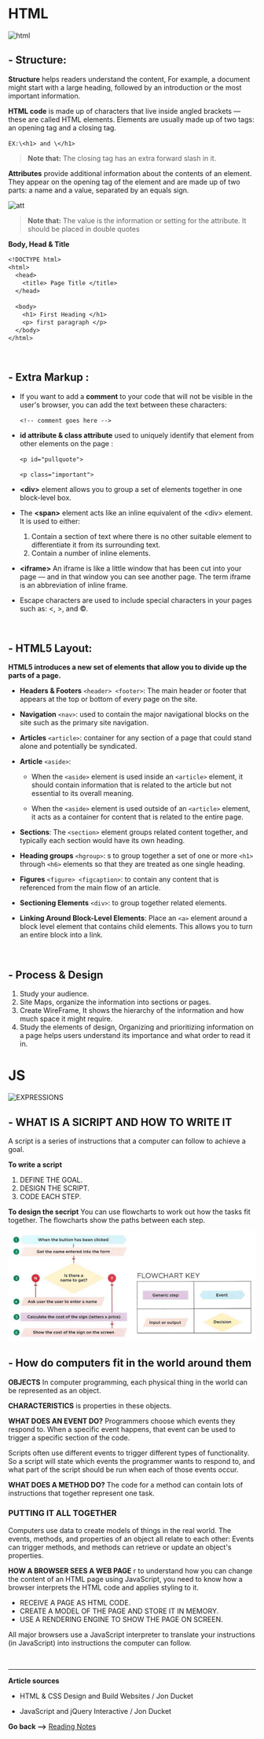 # HTML
![html](https://cdn3.f-cdn.com/files/download/90046415/html-trick.jpg)

## - Structure:

**Structure** helps readers understand the content, For example, a document might start with a large heading, followed by an introduction or the most important information.


**HTML code**  is made up of characters that live inside angled brackets — these are called HTML elements. Elements are usually made up of two tags: an opening tag and a closing tag. 

`EX:\<h1> and \</h1>`

> **Note that:**
The closing tag has an extra forward slash in it.

 **Attributes** provide additional information about the contents of an element. They appear on the opening tag of the element and are made up of two parts: a name and a value, separated by an equals sign.

![att](https://lh3.googleusercontent.com/proxy/H-Av7TflLUWBulZvTfeQKBS_1w8frjox21oWBDnb2NFMeMLV50zFTLqQSMqM4kOODmC4J0yBQuHGSqf73ZhgKrHp6x8s4wiAfqV_bTXx-kpEpgnKrlHlxglqlc8-sHfY7gpOWrR9o9LhRTUEh4dyd9PolR5w0pdXopBrmN1S)

> **Note that:**
The value is the information or setting for the attribute. It should be placed in double quotes


**Body, Head & Title**

``` HTNL
<!DOCTYPE html>
<html>
  <head>
    <title> Page Title </title>
  </head>

  <body>
    <h1> First Heading </h1>
    <p> first paragraph </p>
  </body>
</html>
```

<br>

## - Extra Markup :

* If you want to add a **comment** to your code that will not be visible in the user's browser, you can add the text between these characters: 

    `<!-- comment goes here -->`

* **id attribute & class attribute** used to uniquely identify that element from other elements on the page :

  `<p id="pullquote">`

  `<p class="important">`


* **\<div>** element allows you to group a set of elements together in one block-level box.


* The **\<span>** element acts like an inline equivalent of the \<div> element. It is used to either:

     1. Contain a section of text where there is no other suitable element to differentiate it from its surrounding text.
     2. Contain a number of inline elements.

* **\<iframe>** An iframe is like a little window that has been cut into your page — and in that window you can see another page. The term iframe is an abbreviation of inline frame.


* Escape characters are used to include special characters in your pages such as: <, >, and ©.

<br>

## - HTML5 Layout:
**HTML5 introduces a new set of elements that allow you to divide up the parts of a page.**

* **Headers & Footers** `<header> <footer>`: The main header or footer that appears at the top or bottom of every page on the site.

* **Navigation** `<nav>`: used to contain the major navigational blocks on the site such as the primary site navigation.

* **Articles** `<article>`: container for any section of a page that could stand alone and potentially be syndicated.

* **Article** `<aside>`:
    * When the `<aside>` element is used inside an `<article>` element, it should contain information that is related to the article but not essential to its overall meaning.

    * When the `<aside>` element is used outside of an `<article>` element, it acts as a container for content that is related to the entire page.

* **Sections**: The `<section>` element groups related content together, and typically each section would have its own heading.

* **Heading groups** `<hgroup>`: s to group together a
set of one or more `<h1>` through `<h6>` elements so that they are treated as one single heading. 

* **Figures** `<figure> <figcaption>`: to contain any content that is referenced from the main flow of an article. 

* **Sectioning Elements** `<div>`: to group together related elements.

* **Linking Around Block-Level Elements**: Place an `<a>` element around a block level element that contains child elements. This allows you to turn an entire block into a link.

<br>

## - Process  &  Design

1. Study your audience.
2. Site Maps, organize the information into sections or pages.
3. Create WireFrame, It shows the hierarchy of the information and how much space it might require.
4. Study the elements of design, Organizing and prioritizing information on a page helps users understand its importance and what order to read it in.

# **JS**

![EXPRESSIONS](https://media.vlpt.us/images/soom/post/6d36a847-bd07-479a-9953-76cdc9e5afe2/6288755792019456.jpeg)

## - WHAT IS A SICRIPT AND HOW TO WRITE IT
A script is a series of instructions that a computer can follow to achieve a goal. 

**To write a script**
1. DEFINE THE GOAL.
2. DESIGN THE SCRIPT.
3. CODE EACH STEP.

**To design the secript** 
You can use flowcharts to work out how the tasks fit together. The flowcharts show the paths between each step.

![flowcharts](./flowcharts.PNG)

## - How do computers fit in the world around them

**OBJECTS** In computer programming, each physical thing in the world can be represented as an object. 

**CHARACTERISTICS** is properties in these objects.

**WHAT DOES AN EVENT DO?**
Programmers choose which events they respond to.
When a specific event happens, that event can be
used to trigger a specific section of the code.

Scripts often use different events to trigger different
types of functionality.
So a script will state which events the programmer
wants to respond to, and what part of the script
should be run when each of those events occur.

**WHAT DOES A METHOD DO?**
The code for a method can contain lots of
instructions that together represent one task.

### **PUTTING IT ALL TOGETHER**
Computers use data to create models of things in the real world. The events, methods, and properties of an object all relate to each other: Events can trigger methods, and methods can retrieve or update an object's properties. 

**HOW A BROWSER SEES A WEB PAGE** r to understand how you can change the content of an HTML page using JavaScript, you need to know how a browser interprets the HTML code and applies styling to it. 
* RECEIVE A PAGE AS HTML CODE.
*  CREATE A MODEL OF THE PAGE AND STORE IT IN MEMORY.
* USE A RENDERING ENGINE TO SHOW THE PAGE ON SCREEN.

All major browsers use a JavaScript interpreter to translate your instructions (in JavaScript) into instructions the computer can follow. 

<br>
<hr>

**Article sources**

* HTML & CSS Design and Build Websites / Jon Ducket

* JavaScript and jQuery Interactive / Jon Ducket


**Go back -->** [Reading Notes](https://aseel-dweedar.github.io/reading-notes/)
